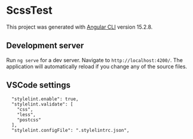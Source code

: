 # ScssTest

This project was generated with [Angular CLI](https://github.com/angular/angular-cli) version 15.2.8.

## Development server

Run `ng serve` for a dev server. Navigate to `http://localhost:4200/`. The application will automatically reload if you change any of the source files.

## VSCode settings

```
  "stylelint.enable": true,
  "stylelint.validate": [
    "css",
    "less",
    "postcss"
  ],
  "stylelint.configFile": ".stylelintrc.json",

```